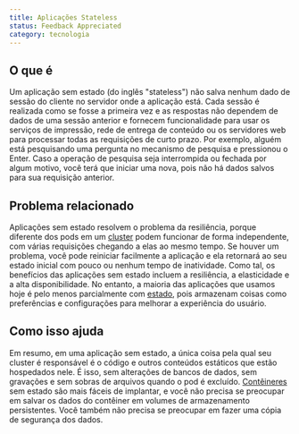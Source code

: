 ```yaml
---
title: Aplicações Stateless
status: Feedback Appreciated
category: tecnologia
---
```


## O que é

Um aplicação sem estado (do inglês "stateless") não salva nenhum dado de sessão do cliente no servidor onde a aplicação está. Cada sessão é realizada como se fosse a primeira vez e as respostas não dependem de dados de uma sessão anterior e fornecem funcionalidade para usar os serviços de impressão, rede de entrega de conteúdo ou os servidores web para processar todas as requisições de curto prazo. Por exemplo, alguém está pesquisando uma pergunta no mecanismo de pesquisa e pressionou o Enter. Caso a operação de pesquisa seja interrompida ou fechada por algum motivo, você terá que iniciar uma nova, pois não há dados salvos para sua requisição anterior.

## Problema relacionado

Aplicações sem estado resolvem o problema da resiliência, porque diferente dos pods em um [cluster](/pt-br/cluster/) podem funcionar de forma independente, com várias requisições chegando a elas ao mesmo tempo. Se houver um problema, você pode reiniciar facilmente a aplicação e ela retornará ao seu estado inicial com pouco ou nenhum tempo de inatividade. Como tal, os benefícios das aplicações sem estado incluem a resiliência, a elasticidade e a alta disponibilidade. No entanto, a maioria das aplicações que usamos hoje é pelo menos parcialmente com [estado](/pt-br/stateful_apps/), pois armazenam coisas como preferências e configurações para melhorar a experiência do usuário.

## Como isso ajuda

Em resumo, em uma aplicação sem estado, a única coisa pela qual seu cluster é responsável é o código e outros conteúdos estáticos que estão hospedados nele. É isso, sem alterações de bancos de dados, sem gravações e sem sobras de arquivos quando o pod é excluído. [Contêineres](/pt-br/container/) sem estado são mais fáceis de implantar, e você não precisa se preocupar em salvar os dados do contêiner em volumes de armazenamento persistentes. Você também não precisa se preocupar em fazer uma cópia de segurança dos dados.
